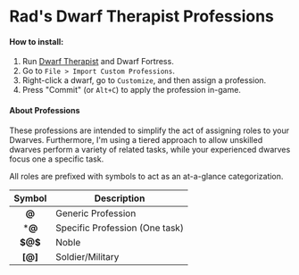# Rad's Dwarf Therapist Professions

#### How to install:
1. Run [Dwarf Therapist](http://www.bay12forums.com/smf/index.php?topic=122968.0) and Dwarf Fortress.
2. Go to `File > Import Custom Professions`.
3. Right-click a dwarf, go to `Customize`, and then assign a profession.
4. Press "Commit" (or `Alt+C`) to apply the profession in-game. 

#### About Professions

These professions are intended to simplify the act of assigning roles to your Dwarves. Furthermore, I'm using a tiered approach to allow unskilled dwarves perform a variety of related tasks, while your experienced dwarves focus one a specific task.

All roles are prefixed with symbols to act as an at-a-glance categorization.

| Symbol | Description |
|:-:|---|
| **@** | Generic Profession |
| ***@** | Specific Profession (One task) |
| **\$@\$** | Noble |
| **\[@\]** | Soldier/Military |